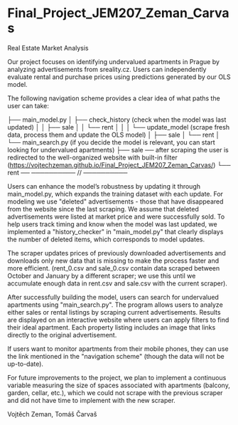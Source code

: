# Final_Project_JEM207_Zeman_Carvas
Real Estate Market Analysis



Our project focuses on identifying undervalued apartments in Prague by analyzing advertisements from sreality.cz. Users can independently evaluate rental and purchase prices using predictions generated by our OLS model.


The following navigation scheme provides a clear idea of ​​what paths the user can take:

├── main_model.py
│   ├── check_history (check when the model was last updated)
│   │   ├── sale
│   │   └── rent
│   │ 
│   └── update_model (scrape fresh data, process them and update the OLS model)
│       ├── sale
│       └── rent
│      
└── main_search.py (if you decide the model is relevant, you can start looking for undervalued apartments)
        ├── sale  ── after scraping the user is redirected to the well-organized website with built-in filter (https://vojtechzeman.github.io/Final_Project_JEM207_Zeman_Carvas/)
        └── rent  ──              ────────── // ──────────


Users can enhance the model’s robustness by updating it through main_model.py, which expands the training dataset with each update. For modeling we use "deleted" advertisements - those that have disappeared from the website since the last scraping. We assume that deleted advertisements were listed at market price and were successfully sold. To help users track timing and know when the model was last updated, we implemented a "history_checker" in "main_model.py" that clearly displays the number of deleted items, which corresponds to model updates.

The scraper updates prices of previously downloaded advertisements and downloads only new data that is missing to make the process faster and more efficient. (rent_0.csv and sale_0.csv contain data scraped between October and January by a different scraper; we use this until we accumulate enough data in rent.csv and sale.csv with the current scraper).

After successfully building the model, users can search for undervalued apartments using "main_search.py". The program allows users to analyze either sales or rental listings by scraping current advertisements. Results are displayed on an interactive website where users can apply filters to find their ideal apartment. Each property listing includes an image that links directly to the original advertisement.

If users want to monitor apartments from their mobile phones, they can use the link mentioned in the "navigation scheme" (though the data will not be up-to-date).

For future improvements to the project, we plan to implement a continuous variable measuring the size of spaces associated with apartments (balcony, garden, cellar, etc.), which we could not scrape with the previous scraper and did not have time to implement with the new scraper.



Vojtěch Zeman, Tomáš Čarvaš



